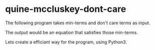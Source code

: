 # quine-mccluskey-dont-care

The following program takes min-terms and don't care terms as input.

The output would be an equation that satisfies those min-terms.

Lets create a efficiant way for the program, using Python3.
